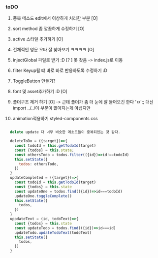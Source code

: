 ### toDO

1. 중복 메소드 edit에서 이상하게 처리한 부분 [O]
2. sort method 좀 깔끔하게 수정하기 [O]
3. active 스타일 추가하기  [O]
4. 전체적인 영문 오타 잘 찾아보기 ㅋㅋㅋㅋ [O]
5. injectGlobal 파일로 받기 :D  [? ] 못 찾음 -> index.js로 이동 
6. filter Keyup될 떄 바로 바로 반응하도록 수정하기 :D 
7. ToggleButton 만들기?
8. font 및 asset추가하기 :D [O]
9. 폴더구조 제거 하기 [O] 
-> 근데 폴더가 좀 더 눈에 잘 들어오긴 한다 'ㅁ';; 대신 import ../../이 부분이 많아지는게 아쉽지만 

10. animation적용하기 styled-components css


```js

  delete update 다 너무 비슷한 메소드들이 중복되있는 것 같다. 

  deleteToDo = ({target})=>{
    const todoId = this.getTodoId(target)
    const {todos} = this.state;
    const othersTodo = todos.filter(({id})=>id!==todoId)
    this.setState({
      todos: othersTodo,
    })
  }
  updateCompleted = ({target})=>{
    const todoId = this.getTodoId(target)
    const {todos} = this.state
    const updateOne = todos.find(({id})=>id===todoId)
    updateOne.toggleComplete()
    this.setState({
      todos,
    })
  }
  uppdateText = (id, todoText)=>{
    const {todos} = this.state
    const updateTodo = todos.find(({id})=>id===id)
    updateTodo.updateTodoText(todoText)
    this.setState({
      todos,
    })
  }




```